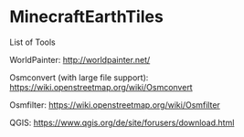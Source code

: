 # MinecraftEarthTiles

List of Tools

WorldPainter:
http://worldpainter.net/

Osmconvert (with large file support):
https://wiki.openstreetmap.org/wiki/Osmconvert

Osmfilter:
https://wiki.openstreetmap.org/wiki/Osmfilter

QGIS:
https://www.qgis.org/de/site/forusers/download.html